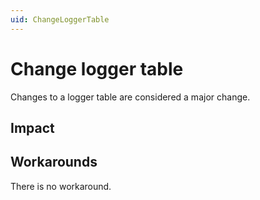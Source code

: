 ```yaml
---
uid: ChangeLoggerTable
---
```


# Change logger table

Changes to a logger table are considered a major change.

## Impact

## Workarounds

There is no workaround.